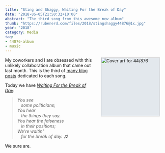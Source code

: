 ```yaml
---
title: "Sting and Shaggy, Waiting For the Break of Day"
date: "2018-06-05T21:50:32+10:00"
abstract: "The third song from this awesome new album"
thumb: "https://rubenerd.com/files/2018/stingshaggy44876@1x.jpg"
year: "2018"
category: Media
tag:
- 44876-album
- music
---
```

<p><img src="https://rubenerd.com/files/2018/stingshaggy44876@1x.jpg" srcset="https://rubenerd.com/files/2018/stingshaggy44876@1x.jpg 1x, https://rubenerd.com/files/2018/stingshaggy44876@2x.jpg 2x" alt="Cover art for 44/876" style="width:192px; height:192px; float:right; margin:0 0 1em 2em; background:#e3e8ed" /></p>

My coworkers and I are obsessed with this unlikely collaboration album that came out last month. This is the third of [many blog posts] dedicated to each song.

Today we have *[Waiting For the Break of Day]*:

> *You see  
> &nbsp;&nbsp;&nbsp;some politicians;  
> You hear  
> &nbsp;&nbsp;&nbsp;the things they say.  
> You hear the falseness  
> &nbsp;&nbsp;&nbsp;in their positions;  
> We're waitin'  
> &nbsp;&nbsp;&nbsp;for the break of day. ♫*  

We sure are.

[many blog posts]: https://rubenerd.com/tag/44876-album/
[Waiting For the Break of Day]: https://www.youtube.com/watch?v=8guEORR0Hjo

